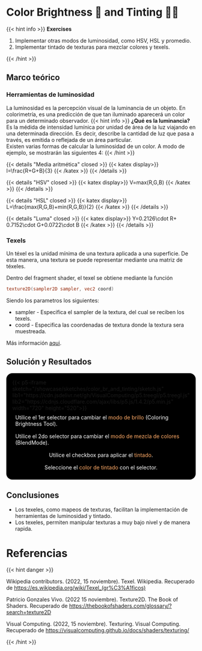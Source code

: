 # Color Brightness 🌟 and Tinting 👩‍🎨

{{< hint info >}}
<b> Exercises </b>

1. Implementar otras modos de luminosidad, como HSV, HSL y promedio.
2. Implementar tintado de texturas para mezclar colores y texels.

{{< /hint >}}

## Marco teórico

### Herramientas de luminosidad

La luminosidad es la percepción visual de la luminancia de un objeto. En colorimetría, es una predicción de que tan iluminado aparecerá un color para un determinado observador.
{{< hint info >}}
**¿Qué es la luminancia?**
Es la médida de intensidad lumínica por unidad de área de la luz viajando en una determinada dirección. Es decir, describe la cantidad de luz que pasa a través, es emitida o reflejada de un área particular.  
Existen varias formas de calcular la luminosidad de un color. A modo de ejemplo, se mostrarán las siguientes 4:
{{< /hint >}}

{{< details "Media aritmética" closed >}}
{{< katex display>}}
I=\frac{R+G+B}{3}
{{< /katex >}}
{{< /details >}}

{{< details "HSV" closed >}}
{{< katex display>}}
V=max(R,G,B)
{{< /katex >}}
{{< /details >}}

{{< details "HSL" closed >}}
{{< katex display>}}
L=\frac{max(R,G,B)+min(R,G,B)}{2}
{{< /katex >}}
{{< /details >}}

{{< details "Luma" closed >}}
{{< katex display>}}
Y=0.2126\cdot R+ 0.7152\cdot G+0.0722\cdot B
{{< /katex >}}
{{< /details >}}

### Texels
Un téxel es la unidad mínima de una textura aplicada a una superficie. De esta manera, una textura se puede representar mediante una matriz de téxeles.

Dentro del fragment shader, el texel se obtiene mediante la función 
``` frag
texture2D(sampler2D sampler, vec2 coord) 
```
Siendo los parametros los siguientes:
- sampler - Especifica el sampler de la textura, del cual se reciben los texels.
- coord - Especifica las coordenadas de textura donde la textura sera muestreada.

Más información <a href="https://thebookofshaders.com/glossary/?search=texture2D" target="_blank">aqui</a>.

## Solución y Resultados
<div style="display:flex; flex-direction: column; align-items: center; justify-content: center;" id="cbat">
{{< p5-iframe sketch="/showcase/sketches/color_br_and_tinting/sketch.js" lib1="https://cdn.jsdelivr.net/gh/VisualComputing/p5.treegl/p5.treegl.js" lib2="https://cdnjs.cloudflare.com/ajax/libs/p5.js/1.4.2/p5.min.js" width="720" height="520">}}

<div style="color: white;padding: 0.5rem;">Utilice el 1er selector para cambiar el <span style="color: #FFAA66">modo de brillo</span> (Coloring Brightness Tool).</div>
<div style="color: white;padding: 0.5rem;">Utilice el 2do selector para cambiar el <span style="color: #FFAA66">modo de mezcla de colores </span>(BlendMode).</div>
<div style="color: white;padding: 0.5rem;">Utilice el checkbox para aplicar el <span style="color: #FFAA66">tintado</span>.</div>
<div style="color: white;padding: 0.5rem;">Seleccione el <span style="color: #FFAA66">color de tintado</span> con el selector.</div>
</div>

## Conclusiones

- Los texeles, como mapeos de texturas, facilitan la implementación de herramientas de luminosidad y tintado.
- Los texeles, permiten manipular texturas a muy bajo nivel y de manera rapida.

# Referencias

{{< hint danger >}}

Wikipedia contributors. (2022, 15 noviembre). Texel. Wikipedia. Recuperado de https://es.wikipedia.org/wiki/Texel_(gr%C3%A1ficos)

Patricio Gonzales Vivo. (2022 15 noviembre). Texture2D. The Book of Shaders. Recuperado de https://thebookofshaders.com/glossary/?search=texture2D

Visual Computing. (2022, 15 noviembre). Texturing. Visual Computing. Recuperado de https://visualcomputing.github.io/docs/shaders/texturing/

{{< /hint >}}

<style>
    #cbat{
        background-color: black;
        border-radius: 1rem;
        padding: 1rem;
    }
    #cbat iframe{
        border: none;
    }
</style>